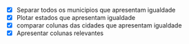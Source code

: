 - [x] Separar todos os municipios que apresentam igualdade
- [x] Plotar estados que apresentam igualdade
- [x] comparar colunas das cidades que apresentam igualdade
- [x] Apresentar colunas relevantes
